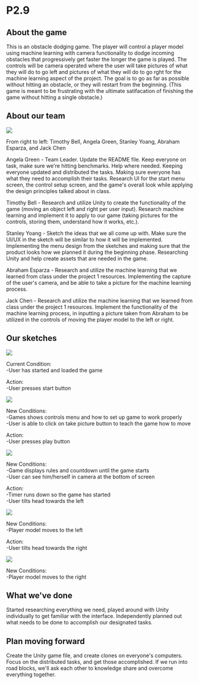 # P2.9

## About the game
This is an obstacle dodging game. 
The player will control a player model using machine learning with camera functionality to dodge incoming obstacles that progressively get faster the longer the game is played. The controls will be camera operated where the user will take pictures of what they will do to go left and pictures of what they will do to go rght for the machine learning aspect of the project. The goal is to go as far as possible without hitting an obstacle, or they will restart from the beginning. (This game is meant to be frustrating with the ultimate satifacation of finishing the game without hitting a single obstacle.) 

## About our team
![](P2.9.GroupPicture.jpg)

From right to left: Timothy Bell, Angela Green, Stanley Yoang, Abraham Esparza, and Jack Chen


Angela Green - Team Leader. Update the README file. Keep everyone on task, make sure we're hitting benchmarks. Help where needed. Keeping everyone updated and distributed the tasks. Making sure everyone has what they need to accomplish their tasks. Research UI for the start menu screen, the control setup screen, and the game's overall look while applying the design principles talked about in class. 

Timothy Bell - Research and utilize Unity to create the functionality of the game (moving an object left and right per user input). Research machine learning and implement it to apply to our game (taking pictures for the controls, storing them, understand how it works, etc.).

Stanley Yoang - Sketch the ideas that we all come up with. Make sure the UI/UX in the sketch will be similar to how it will be implemented. Implementing the menu design from the sketches and making sure that the product looks how we planned it during the beginning phase. Researching Unity and help create assets that are needed in the game.

Abraham Esparza - Research and utilize the machine learning that we learned from class under the project 1 resources. Implementing the capture of the user's camera, and be able to take a picture for the machine learning process.

Jack Chen - Research and utilize the machine learning that we learned from class under the project 1 resources. Implement the functionality of the machine learning process, in inputting a picture taken from Abraham to be utilized in the controls of moving the player model to the left or right. 

## Our sketches 

![](/sketches/main.PNG)

Current Condition: <br/>
-User has started and loaded the game


Action: <br/>
-User presses start button


![](/sketches/controls.PNG)

New Conditions: <br/>
-Games shows controls menu and how to set up game to work properly <br/>
-User is able to click on take picture button to teach the game how to move


Action: <br/>
-User presses play button


![](/sketches/start.png)

New Conditions: <br/>
-Game displays rules and countdown until the game starts <br/>
-User can see him/herself in camera at the bottom of screen


Action: <br/>
-Timer runs down so the game has started <br/>
-User tilts head towards the left

![](/sketches/left.PNG)

New Conditions: <br/>
-Player model moves to the left


Action: <br/>
-User tilts head towards the right

![](/sketches/right.PNG)

New Conditions: <br/>
-Player model moves to the right

## What we've done
Started researching everything we need, played around with Unity individually to get familiar with the interface. Independently planned out what needs to be done to accomplish our designated tasks.

## Plan moving forward
Create the Unity game file, and create clones on everyone's computers. Focus on the distributed tasks, and get those accomplished. If we run into road blocks, we'll ask each other to knowledge share and overcome everything together.
